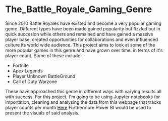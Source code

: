 # The_Battle_Royale_Gaming_Genre
Since 2010 Battle Royales have existed and become a very popular gaming genre. Different types have been made gained popularity but fizzled out in quick succesion while others and remained and have gained
a massive player base, created opportunities for collaborations and even influenced culture its world wide audience. This project aims to look at some of the more popular games in this genre and have grown over time.
in terms of it's player count.
Some of these include:
- Fortnite
- Apex Legends
- Player Unknown BattleGround
- Call of Duty Warzone

These have approached this genre in different ways with varying results all with success. For this project, I'm going to be using Jupyter notebooks for importation, cleaning and analysing the data from this 
webpage that tracks player counts per month [Here](https://activeplayer.io/) Furthermore Power BI would be used to present the visuals of said analysis.
